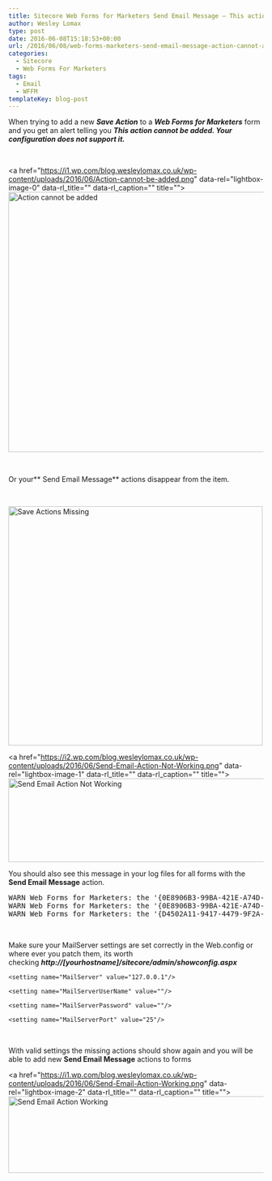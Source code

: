 ```yaml
---
title: Sitecore Web Forms for Marketers Send Email Message – This action cannot be added. Your configuration does not support it.
author: Wesley Lomax
type: post
date: 2016-06-08T15:18:53+00:00
url: /2016/06/08/web-forms-marketers-send-email-message-action-cannot-added-configuration-not-support/
categories:
  - Sitecore
  - Web Forms For Marketers
tags:
  - Email
  - WFFM
templateKey: blog-post
---
```

When trying to add a new _**Save Action**_ to a **_Web Forms for Marketers_** form and you get an alert telling you **_This action cannot be added. Your configuration does not support it._**

&nbsp;

<a href="https://i1.wp.com/blog.wesleylomax.co.uk/wp-content/uploads/2016/06/Action-cannot-be-added.png" data-rel="lightbox-image-0" data-rl\_title="" data-rl\_caption="" title=""><img class="alignnone size-full wp-image-377" src="https://i1.wp.com/blog.wesleylomax.co.uk/wp-content/uploads/2016/06/Action-cannot-be-added.png?resize=507%2C513" alt="Action cannot be added" width="507" height="513" srcset="https://i1.wp.com/blog.wesleylomax.co.uk/wp-content/uploads/2016/06/Action-cannot-be-added.png?w=507 507w, https://i1.wp.com/blog.wesleylomax.co.uk/wp-content/uploads/2016/06/Action-cannot-be-added.png?resize=296%2C300 296w" sizes="(max-width: 507px) 100vw, 507px" data-recalc-dims="1" /></a>

&nbsp;

Or your** Send Email Message** actions disappear from the item.

&nbsp;

<img class="alignnone size-full wp-image-379" src="https://i1.wp.com/blog.wesleylomax.co.uk/wp-content/uploads/2016/06/Save-Actions-Missing.png?resize=502%2C472" alt="Save Actions Missing" width="502" height="472" srcset="https://i1.wp.com/blog.wesleylomax.co.uk/wp-content/uploads/2016/06/Save-Actions-Missing.png?w=502 502w, https://i1.wp.com/blog.wesleylomax.co.uk/wp-content/uploads/2016/06/Save-Actions-Missing.png?resize=300%2C282 300w" sizes="(max-width: 502px) 100vw, 502px" data-recalc-dims="1" />

<a href="https://i2.wp.com/blog.wesleylomax.co.uk/wp-content/uploads/2016/06/Send-Email-Action-Not-Working.png" data-rel="lightbox-image-1" data-rl\_title="" data-rl\_caption="" title=""><img class="alignnone size-full wp-image-380" src="https://i2.wp.com/blog.wesleylomax.co.uk/wp-content/uploads/2016/06/Send-Email-Action-Not-Working.png?resize=591%2C165" alt="Send Email Action Not Working" width="591" height="165" srcset="https://i2.wp.com/blog.wesleylomax.co.uk/wp-content/uploads/2016/06/Send-Email-Action-Not-Working.png?w=591 591w, https://i2.wp.com/blog.wesleylomax.co.uk/wp-content/uploads/2016/06/Send-Email-Action-Not-Working.png?resize=300%2C84 300w" sizes="(max-width: 591px) 100vw, 591px" data-recalc-dims="1" /></a>

You should also see this message in your log files for all forms with the **Send Email Message** action.

<pre>WARN Web Forms for Marketers: the '{0E8906B3-99BA-421E-A74D-277ED17A32FD}' action cannot be usedException has been thrown by the target of an invocation.
WARN Web Forms for Marketers: the '{0E8906B3-99BA-421E-A74D-277ED17A32FD}' action cannot be usedException has been thrown by the target of an invocation.
WARN Web Forms for Marketers: the '{D4502A11-9417-4479-9F2A-485F45D2E2D0}' action cannot be usedException has been thrown by the target of an invocation.</pre>

&nbsp;

Make sure your MailServer settings are set correctly in the Web.config or where ever you patch them, its worth checking _**http://[yourhostname]/sitecore/admin/showconfig.aspx**_

`<setting name="MailServer" value="127.0.0.1"/>`
  
`<setting name="MailServerUserName" value=""/>`
  
`<setting name="MailServerPassword" value=""/>`
  
`<setting name="MailServerPort" value="25"/>`

&nbsp;

With valid settings the missing actions should show again and you will be able to add new **Send Email Message** actions to forms

<a href="https://i1.wp.com/blog.wesleylomax.co.uk/wp-content/uploads/2016/06/Send-Email-Action-Working.png" data-rel="lightbox-image-2" data-rl\_title="" data-rl\_caption="" title=""><img class="alignnone size-full wp-image-381" src="https://i1.wp.com/blog.wesleylomax.co.uk/wp-content/uploads/2016/06/Send-Email-Action-Working.png?resize=623%2C151" alt="Send Email Action Working" width="623" height="151" srcset="https://i1.wp.com/blog.wesleylomax.co.uk/wp-content/uploads/2016/06/Send-Email-Action-Working.png?w=623 623w, https://i1.wp.com/blog.wesleylomax.co.uk/wp-content/uploads/2016/06/Send-Email-Action-Working.png?resize=300%2C73 300w" sizes="(max-width: 623px) 100vw, 623px" data-recalc-dims="1" /></a>

&nbsp;

&nbsp;